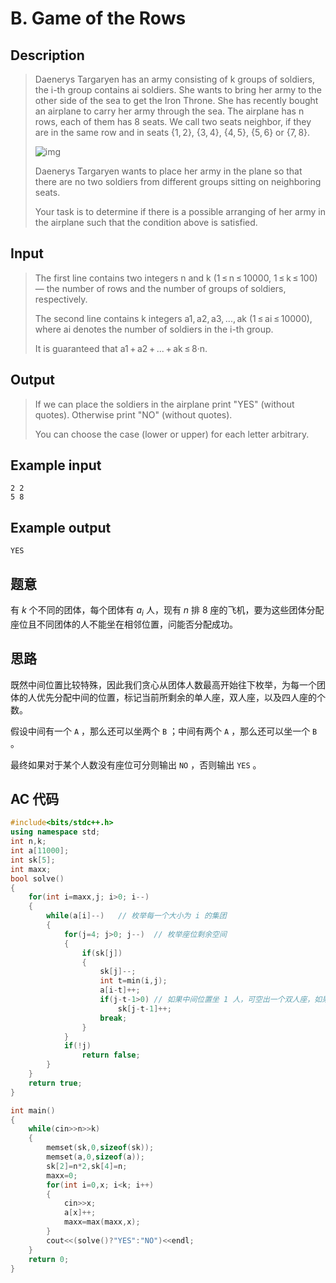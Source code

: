 # B. Game of the Rows

## **Description**

> Daenerys Targaryen has an army consisting of k groups of soldiers, the i-th group contains ai soldiers. She wants to bring her army to the other side of the sea to get the Iron Throne. She has recently bought an airplane to carry her army through the sea. The airplane has n rows, each of them has 8 seats. We call two seats neighbor, if they are in the same row and in seats {1, 2}, {3, 4}, {4, 5}, {5, 6} or {7, 8}.
>
> ![img](https://www.dreamwings.cn/wp-content/uploads/2017/08/20a11448a0afaf3655320120c369fcbc0e46769d.png)
>
> Daenerys Targaryen wants to place her army in the plane so that there are no two soldiers from different groups sitting on neighboring seats.
>
> Your task is to determine if there is a possible arranging of her army in the airplane such that the condition above is satisfied.



## **Input**

> The first line contains two integers n and k (1 ≤ n ≤ 10000, 1 ≤ k ≤ 100) — the number of rows and the number of groups of soldiers, respectively.
>
> The second line contains k integers a1, a2, a3, ..., ak (1 ≤ ai ≤ 10000), where ai denotes the number of soldiers in the i-th group.
>
> It is guaranteed that a1 + a2 + ... + ak ≤ 8·n.



## **Output**

> If we can place the soldiers in the airplane print "YES" (without quotes). Otherwise print "NO" (without quotes).
>
> You can choose the case (lower or upper) for each letter arbitrary.



## **Example input**

    2 2
    5 8



## **Example output**

    YES


## **题意**

有 $k$ 个不同的团体，每个团体有 $a_i$ 人，现有 $n$ 排 8 座的飞机，要为这些团体分配座位且不同团体的人不能坐在相邻位置，问能否分配成功。



## **思路**

既然中间位置比较特殊，因此我们贪心从团体人数最高开始往下枚举，为每一个团体的人优先分配中间的位置，标记当前所剩余的单人座，双人座，以及四人座的个数。

假设中间有一个 `A` ，那么还可以坐两个 `B` ；中间有两个 `A` ，那么还可以坐一个 `B` 。

最终如果对于某个人数没有座位可分则输出 `NO` ，否则输出 `YES` 。



## **AC 代码**

```cpp
#include<bits/stdc++.h>
using namespace std;
int n,k;
int a[11000];
int sk[5];
int maxx;
bool solve()
{
    for(int i=maxx,j; i>0; i--)
    {
        while(a[i]--)   // 枚举每一个大小为 i 的集团
        {
            for(j=4; j>0; j--)  // 枚举座位剩余空间
            {
                if(sk[j])
                {
                    sk[j]--;
                    int t=min(i,j);
                    a[i-t]++;
                    if(j-t-1>0) // 如果中间位置坐 1 人，可空出一个双人座，如果坐 2 人，可空出单人座
                        sk[j-t-1]++;
                    break;
                }
            }
            if(!j)
                return false;
        }
    }
    return true;
}

int main()
{
    while(cin>>n>>k)
    {
        memset(sk,0,sizeof(sk));
        memset(a,0,sizeof(a));
        sk[2]=n*2,sk[4]=n;
        maxx=0;
        for(int i=0,x; i<k; i++)
        {
            cin>>x;
            a[x]++;
            maxx=max(maxx,x);
        }
        cout<<(solve()?"YES":"NO")<<endl;
    }
    return 0;
}
```

